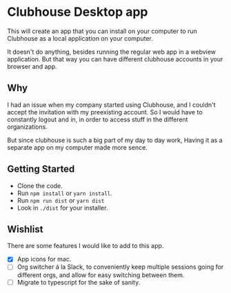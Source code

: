 # Clubhouse Desktop app

This will create an app that you can install on your computer to run Clubhouse as a local application on your computer.

It doesn't do anything, besides running the regular web app in a webview application. But that way you can have different clubhouse accounts in your browser and app.

## Why

I had an issue when my company started using Clubhouse, and I couldn't accept the invitation with my preexisting account. So I would have to constantly logout and in, in order to access stuff in the different organizations.

But since clubhouse is such a big part of my day to day work, Having it as a separate app on my computer made more sence.

## Getting Started

- Clone the code.
- Run `npm install` or `yarn install`.
- Run `npm run dist` or `yarn dist`
- Look in `./dist` for your installer.

## Wishlist

There are some features I would like to add to this app.

- [x] App icons for mac.
- [ ] Org switcher á la Slack, to conveniently keep multiple sessions going for different orgs, and allow for easy switching between them.
- [ ] Migrate to typescript for the sake of sanity.
